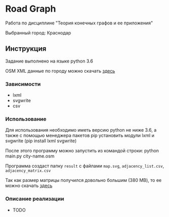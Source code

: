 # Road Graph

Работа по дисциплине "Теория конечных графов и ее приложения"

Выбранный город: Краснодар

## Инструкция

Задание выполнено на языке python 3.6

OSM XML данные по городу можно скачать [здесь](https://drive.google.com/drive/folders/1UxZBQfH1b-pAJvEWIXEC8SY1lWU9PN6_?usp=sharing)

### Зависимости 

* lxml
* svgwrite
* csv

### Использование

Для использования необходимо иметь версию python не ниже 3.6, а также с помощью менеджера пакетов pip установить модули lxml и svgwrite (pip install lxml svgwrite)

После этого программу можно запустить из командой строки: python main.py city-name.osm

Программа создаст папку ```result``` c файлами ```map.svg```, ```adjacency_list.csv```, ```adjacency_matrix.csv``` 

Так как размер матрицы получился довольно большим (380 MB), то ее можно скачать [здесь](https://drive.google.com/drive/folders/1UxZBQfH1b-pAJvEWIXEC8SY1lWU9PN6_?usp=sharing)

### Описание реализации
* TODO
